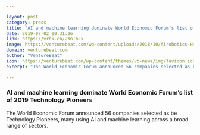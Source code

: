 ```yaml
---

layout: post
category: press
title: "AI and machine learning dominate World Economic Forum’s list of 2019 Technology Pioneers"
date: 2019-07-02 00:31:26
link: https://vrhk.co/2XnIhJx
image: https://venturebeat.com/wp-content/uploads/2018/10/Airobotics-Haifa-Port1-e1562017624374.png?w=1200&strip=all
domain: venturebeat.com
author: "VentureBeat"
icon: https://venturebeat.com/wp-content/themes/vb-news/img/favicon.ico
excerpt: "The World Economic Forum announced 56 companies selected as be Technology Pioneers, many using AI and machine learning across a broad range of sectors."

---
```


### AI and machine learning dominate World Economic Forum’s list of 2019 Technology Pioneers

The World Economic Forum announced 56 companies selected as be Technology Pioneers, many using AI and machine learning across a broad range of sectors.